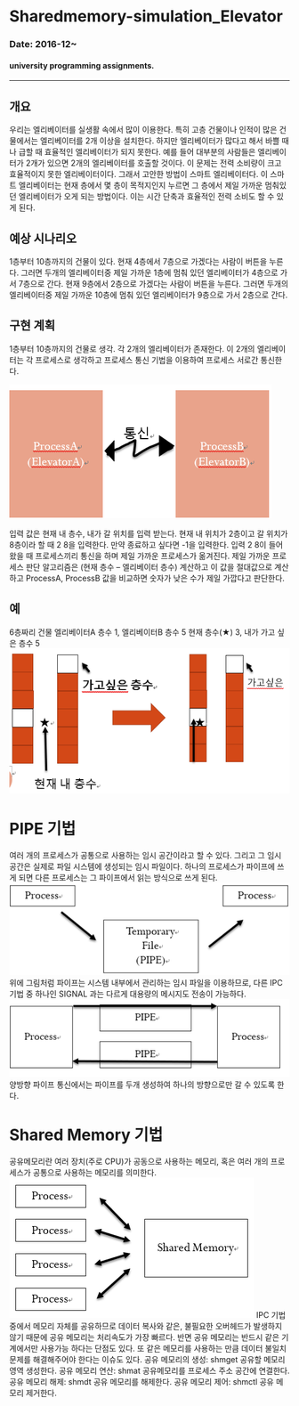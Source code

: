 Sharedmemory-simulation_Elevator
===
### Date: 2016-12~
#### university programming assignments.
-------------
## 개요
우리는 엘리베이터를 실생활 속에서 많이 이용한다. 특히 고층 건물이나 인적이 많은 건물에서는 엘리베이터를 2개 이상을 설치한다. 하지만 엘리베이터가 많다고 해서 바쁠 때나 급할 때 효율적인 엘리베이터가 되지 못한다. 예를 들어 대부분의 사람들은 엘리베이터가 2개가 있으면 2개의 엘리베이터를 호출할 것이다. 이 문제는 전력 소비량이 크고 효율적이지 못한 엘리베이터이다. 그래서 고안한 방법이 스마트 엘리베이터다. 이 스마트 엘리베이터는 현재 층에서 몇 층이 목적지인지 누르면 그 층에서 제일 가까운 멈춰있던 엘리베이터가 오게 되는 방법이다. 이는 시간 단축과 효율적인 전력 소비도 할 수 있게 된다.

## 예상 시나리오
1층부터 10층까지의 건물이 있다. 현재 4층에서 7층으로 가겠다는 사람이 버튼을 누른다. 그러면 두개의 엘리베이터중 제일 가까운 1층에 멈춰 있던 엘리베이터가 4층으로 가서 7층으로 간다. 현재 9층에서 2층으로 가겠다는 사람이 버튼을 누른다. 그러면 두개의 엘리베이터중 제일 가까운 10층에 멈춰 있던 엘리베이터가 9층으로 가서 2층으로 간다.

## 구현 계획
1층부터 10층까지의 건물로 생각. 각 2개의 엘리베이터가 존재한다. 이 2개의 엘리베이터는 각 프로세스로 생각하고 프로세스 통신 기법을 이용하여 프로세스 서로간 통신한다.

![screenshot1](./1.png)

입력 값은 현재 내 층수, 내가 갈 위치를 입력 받는다. 현재 내 위치가 2층이고 갈 위치가 8층이라 할 때 2 8을 입력한다. 만약 종료하고 싶다면 -1을 입력한다.
입력 2 8이 들어왔을 때 프로세스끼리 통신을 하며 제일 가까운 프로세스가 옮겨진다. 제일 가까운 프로세스 판단 알고리즘은 (현재 층수 – 엘리베이터 층수) 계산하고 이 값을 절대값으로 계산하고 ProcessA, ProcessB 값을 비교하면 숫자가 낮은 수가 제일 가깝다고 판단한다.

## 예
6층짜리 건물
엘리베이터A 층수 1, 엘리베이터B 층수 5
현재 층수(★) 3, 내가 가고 싶은 층수 5
![screenshot1](./2.png)

# PIPE 기법
여러 개의 프로세스가 공통으로 사용하는 임시 공간이라고 할 수 있다. 그리고 그 임시 공간은 실제로 파일 시스템에 생성되는 임시 파일이다. 하나의 프로세스가 파이프에 쓰게 되면 다른 프로세스는 그 파이프에서 읽는 방식으로 쓰게 된다.
![screenshot1](./3.png)
위에 그림처럼 파이프는 시스템 내부에서 관리하는 임시 파일을 이용하므로, 다른 IPC 기법 중 하나인 SIGNAL 과는 다르게 대용량의 메시지도 전송이 가능하다.
![screenshot1](./4.png)
양방향 파이프 통신에서는 파이프를 두개 생성하여 하나의 방향으로만 갈 수 있도록 한다.

# Shared Memory 기법
공유메모리란 여러 장치(주로 CPU)가 공동으로 사용하는 메모리, 혹은 여러 개의 프로세스가 공통으로 사용하는 메모리를 의미한다.
![screenshot1](./5.png)
IPC 기법중에서 메모리 자체를 공유하므로 데이터 복사와 같은, 불필요한 오버헤드가 발생하지 않기 때문에 공유 메모리는 처리속도가 가장 빠르다. 반면 공유 메모리는 반드시 같은 기계에서만 사용가능 하다는 단점도 있다. 또 같은 메모리를 사용하는 만큼 데이터 불일치 문제를 해결해주어야 한다는 이슈도 있다.
공유 메모리의 생성: shmget
공유할 메모리 영역 생성한다.
공유 메모리 연산: shmat
공유메모리를 프로세스 주소 공간에 연결한다.
공유 메모리 해제: shmdt
공유 메모리를 해제한다.
공유 메모리 제어: shmctl
공유 메모리 제거한다.

